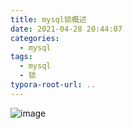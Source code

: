 ```yaml
---
title: mysql锁概述
date: 2021-04-28 20:44:07
categories: 
  - mysql
tags: 
  - mysql
  - 锁
typora-root-url: ..
---
```


![image](/images/mysql锁.png "锁说明")

